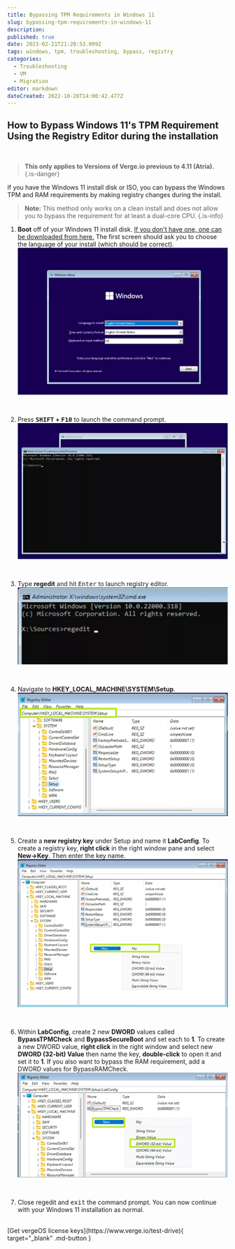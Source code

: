 ```yaml
---
title: Bypassing TPM Requirements in Windows 11
slug: bypassing-tpm-requirements-in-windows-11
description: 
published: true
date: 2023-02-21T21:28:53.099Z
tags: windows, tpm, troubleshooting, bypass, registry
categories:
  - Troubleshooting
  - VM
  - Migration
editor: markdown
dateCreated: 2022-10-28T14:00:42.477Z
---
```


## How to Bypass Windows 11's TPM Requirement Using the Registry Editor during the installation
<br>

> **This only applies to Versions of Verge.io previous to 4.11 (Atria).**
{.is-danger}

If you have the Windows 11 install disk or ISO, you can bypass the Windows TPM and RAM requirements by making registry changes during the install.  
> **Note:** This method only works on a clean install and does not allow you to bypass the requirement for at least a dual-core CPU. 
{.is-info}


1. **Boot** off of your Windows 11 install disk. [If you don't have one, one can be downloaded from here.](https://www.microsoft.com/en-us/software-download/windows11) The first screen should ask you to choose the language of your install (which should be correct).
![tpm-1.png](/public/tpm-1.png)
<br>

2. Press **<kbd>SHIFT</kbd> + <kbd>F10</kbd>** to launch the command prompt. 
![tpm-2.png](/public/tpm-2.png)
<br>

3. Type **regedit** and hit <kbd>Enter</kbd> to launch registry editor.
![tpm-3.png](/public/tpm-3.png)
<br>

4. Navigate to **HKEY_LOCAL_MACHINE\SYSTEM\Setup**. 
![tpm-4.png](/public/tpm-4.png)
<br>

5. Create a **new registry key** under Setup and name it **LabConfig**. To create a registry key, **right click** in the right window pane and select **New->Key**. Then enter the key name.
![tpm-5.png](/public/tpm-5.png)
<br>

6. Within **LabConfig**, create 2 new **DWORD** values called **BypassTPMCheck** and **BypassSecureBoot** and set each to **1**. To create a new DWORD value, **right click** in the right window and select new **DWORD (32-bit) Value** then name the key, **double-click** to open it and set it to **1**.
If you also want to bypass the RAM requirement, add a DWORD values for BypassRAMCheck.
![tpm-6.png](/public/tpm-6.png)
<br>



7. Close regedit and <kbd>exit</kbd> the command prompt. You can now continue with your Windows 11 installation as normal.

<br>
[Get vergeOS license keys](https://www.verge.io/test-drive){ target="_blank" .md-button }